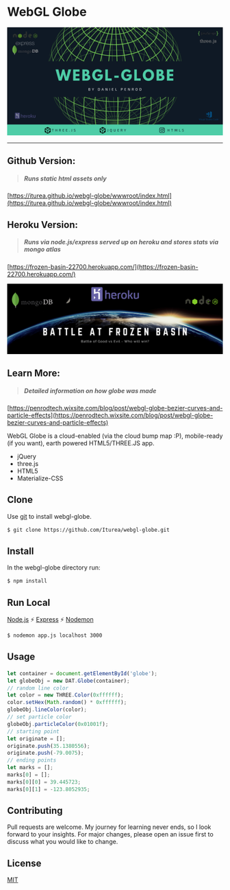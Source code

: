 # WebGL Globe

![Project Logo](infographic.png)

---

## Github Version:
> ##### Runs static html assets only

[https://iturea.github.io/webgl-globe/wwwroot/index.html](https://iturea.github.io/webgl-globe/wwwroot/index.html)

## Heroku Version:
> ##### Runs via node.js/express served up on heroku and stores stats via mongo atlas

[https://frozen-basin-22700.herokuapp.com/](https://frozen-basin-22700.herokuapp.com/)

![Heroku Version](frozenbasin.png)

## Learn More:
> ##### Detailed information on how globe was made 

[https://penrodtech.wixsite.com/blog/post/webgl-globe-bezier-curves-and-particle-effects](https://penrodtech.wixsite.com/blog/post/webgl-globe-bezier-curves-and-particle-effects)

WebGL Globe is a cloud-enabled (via the cloud bump map :P), mobile-ready (if you want), earth powered HTML5/THREE.JS app.

  - jQuery
  - three.js
  - HTML5
  - Materialize-CSS

## Clone
Use [git](https://git-scm.com/downloads) to install webgl-globe.

```bash
$ git clone https://github.com/Iturea/webgl-globe.git
```
## Install
In the webgl-globe directory run:
```bash
$ npm install
```
## Run Local 
[Node.js](https://nodejs.org/en/download/) :zap: [Express](https://expressjs.com/en/starter/installing.html) :zap: [Nodemon](https://www.npmjs.com/package/nodemon)
```bash
$ nodemon app.js localhost 3000
```
## Usage

```javascript
let container = document.getElementById('globe');
let globeObj = new DAT.Globe(container);
// random line color
let color = new THREE.Color(0xffffff);
color.setHex(Math.random() * 0xffffff);
globeObj.lineColor(color);
// set particle color
globeObj.particleColor(0x01001f);
// starting point
let originate = [];
originate.push(35.1380556);
originate.push(-79.0075);
// ending points
let marks = [];
marks[0] = [];
marks[0][0] = 39.445723;
marks[0][1] = -123.8052935;
```
## Contributing
Pull requests are welcome. My journey for learning never ends, so I look forward to your insights.  For major changes, please open an issue first to discuss what you would like to change.

## License
[MIT](https://choosealicense.com/licenses/mit/)


